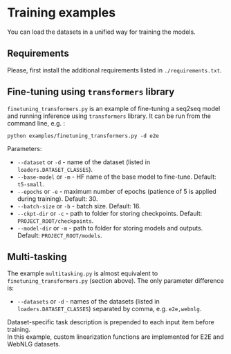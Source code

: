# Training examples

You can load the datasets in a unified way for training the models.


## Requirements
Please, first install the additional requirements listed in `./requirements.txt`.

## Fine-tuning using `transformers` library
`finetuning_transformers.py` is an example of fine-tuning a seq2seq model and running inference using `transformers` library. It can be run from the command line, e.g. :
```
python examples/finetuning_transformers.py -d e2e
```
Parameters:
* `--dataset` or `-d` - name of the dataset (listed in `loaders.DATASET_CLASSES`).
* `--base-model` or `-m` - HF name of the base model to fine-tune. Default: `t5-small`.
* `--epochs` or `-e` - maximum number of epochs (patience of 5 is applied during training). Default: 30.
* `--batch-size` or `-b` - batch size. Default: 16.
* `--ckpt-dir` or `-c` - path to folder for storing checkpoints. Default: `PROJECT_ROOT/checkpoints`.
* `--model-dir` or `-m` - path to folder for storing models and outputs. Default: `PROJECT_ROOT/models`.

## Multi-tasking

The example `multitasking.py` is almost equivalent to `finetuning_transformers.py` (section above). The only parameter difference is:
* `--datasets` or `-d` - names of the datasets (listed in `loaders.DATASET_CLASSES`) separated by comma, e.g. `e2e,webnlg`.

Dataset-specific task description is prepended to each input item before training. <br>
In this example, custom linearization functions are implemented for E2E and WebNLG datasets.

